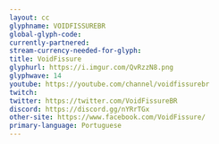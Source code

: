```yaml
---
layout: cc
glyphname: VOIDFISSUREBR
global-glyph-code: 
currently-partnered: 
stream-currency-needed-for-glyph: 
title: VoidFissure 
glyphurl: https://i.imgur.com/QvRzzN8.png
glyphwave: 14
youtube: https://youtube.com/channel/voidfissurebr
twitch: 
twitter: https://twitter.com/VoidFissureBR
discord: https://discord.gg/nYRrTGx
other-site: https://www.facebook.com/VoidFissure/
primary-language: Portuguese
---
```


